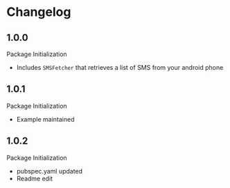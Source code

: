 # Changelog


## 1.0.0

Package Initialization
* Includes `SMSFetcher` that retrieves a list of SMS from your android phone

## 1.0.1
Package Initialization
* Example maintained

## 1.0.2
Package Initialization
* pubspec.yaml updated
* Readme edit
